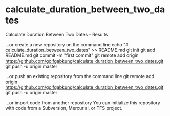 # calculate_duration_between_two_dates
Calculate Duration Between Two Dates - Results

…or create a new repository on the command line
echo "# calculate_duration_between_two_dates" >> README.md
git init
git add README.md
git commit -m "first commit"
git remote add origin https://github.com/golfgabkung/calculate_duration_between_two_dates.git
git push -u origin master

…or push an existing repository from the command line
git remote add origin https://github.com/golfgabkung/calculate_duration_between_two_dates.git
git push -u origin master

…or import code from another repository
You can initialize this repository with code from a Subversion, Mercurial, or TFS project.
